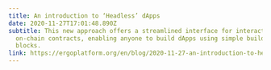 ```yaml
---
title: An introduction to ‘Headless’ dApps
date: 2020-11-27T17:01:48.890Z
subtitle: This new approach offers a streamlined interface for interacting with
  on-chain contracts, enabling anyone to build dApps using simple building
  blocks.
link: https://ergoplatform.org/en/blog/2020-11-27-an-introduction-to-headless-dapps/
---
```

